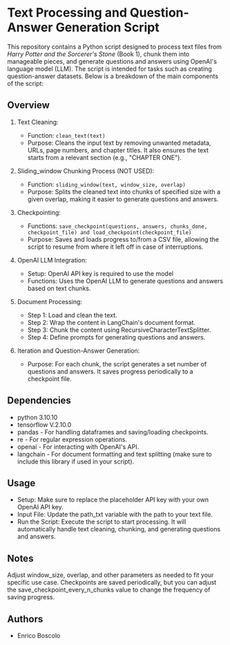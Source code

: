 # Text Processing and Question-Answer Generation Script

This repository contains a Python script designed to process text files from *Harry Potter and the Sorcerer's Stone* (Book 1), chunk them into manageable pieces, and generate questions and answers using OpenAI's language model (LLM). The script is intended for tasks such as creating question-answer datasets. Below is a breakdown of the main components of the script:

## Overview
 1. Text Cleaning:

      -  Function: `clean_text(text)`
      -  Purpose: Cleans the input text by removing unwanted metadata, URLs, page numbers, and chapter titles. It also ensures the text starts from a relevant section (e.g., "CHAPTER ONE").

2. Sliding_window Chunking Process (NOT USED):

     -  Function:  `sliding_window(text, window_size, overlap) `
     -  Purpose: Splits the cleaned text into chunks of specified size with a given overlap, making it easier to generate questions and answers.

3. Checkpointing:

    - Functions:  `save_checkpoint(questions, answers, chunks_done, checkpoint_file) and load_checkpoint(checkpoint_file) `
    - Purpose: Saves and loads progress to/from a CSV file, allowing the script to resume from where it left off in case of interruptions.

4. OpenAI LLM Integration:

   - Setup:  OpenAI API key is required to use the model
   - Functions: Uses the OpenAI LLM to generate questions and answers based on text chunks.

5. Document Processing:

   - Step 1: Load and clean the text.
   - Step 2: Wrap the content in LangChain's document format.
   - Step 3: Chunk the content using RecursiveCharacterTextSplitter.
   - Step 4: Define prompts for generating questions and answers.

6. Iteration and Question-Answer Generation:

   - Purpose: For each chunk, the script generates a set number of questions and answers. It saves progress periodically to a checkpoint file.

## Dependencies
* python 3.10.10 
* tensorflow V.2.10.0
* pandas - For handling dataframes and saving/loading checkpoints.
* re - For regular expression operations.
* openai - For interacting with OpenAI's API.
* langchain - For document formatting and text splitting (make sure to include this library if used in your script).

## Usage
* Setup: Make sure to replace the placeholder API key with your own OpenAI API key.
* Input File: Update the path_txt variable with the path to your text file.
* Run the Script: Execute the script to start processing. It will automatically handle text cleaning, chunking, and generating questions and answers.

## Notes
Adjust window_size, overlap, and other parameters as needed to fit your specific use case.
Checkpoints are saved periodically, but you can adjust the save_checkpoint_every_n_chunks value to change the frequency of saving progress.

## Authors

* Enrico Boscolo
